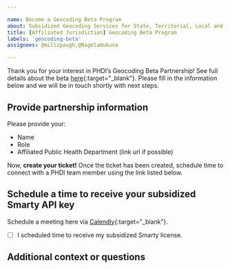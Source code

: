 ```yaml
---

name: Become a Geocoding Beta Program
about: Subsidized Geocoding Services for State, Territorial, Local and Tribal Health departments. 
title: [Affiliated Jurisdiction] Geocoding Beta Program
labels: 'geocoding-beta'
assignees: @millzpaugh,@NagelaNukuna

---
```

Thank you for your interest in PHDI’s Geocoding Beta Partnership! See full details about the beta [here](https://github.com/CDCgov/phdi/blob/main/docs/geocoding_pilot/overview.md){:target="_blank"}. Please fill in the information below and we will be in touch shortly with next steps.


## Provide partnership information

Please provide your:

- Name
- Role
- Affiliated Public Health Department (link url if possible)

Now, **create your ticket!** Once the ticket has been created, schedule time to connect with a PHDI team member using the link listed below. 

## Schedule a time to receive your subsidized Smarty API key

Schedule a meeting here via [Calendly](https://calendly.com/ann-299/geocoding-pilot-partner){:target="_blank"}.

- [ ]  I scheduled time to receive my subsidized Smarty license.

## Additional context or questions